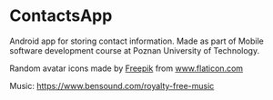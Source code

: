 # ContactsApp

Android app for storing contact information. Made as part of Mobile software development course at Poznan University of Technology.

Random avatar icons made by <a href="https://www.flaticon.com/authors/freepik" title="Freepik">Freepik</a> from <a href="https://www.flaticon.com/" title="Flaticon">www.flaticon.com</a>
  
Music: https://www.bensound.com/royalty-free-music 
